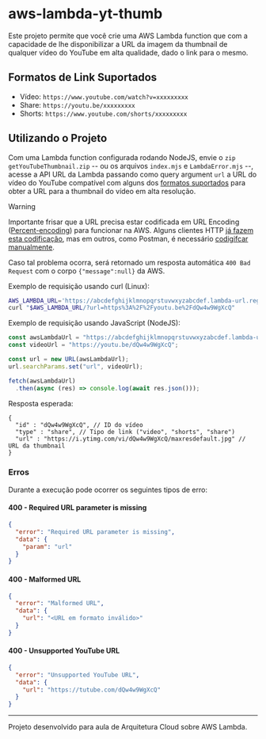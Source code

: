 # aws-lambda-yt-thumb

Este projeto permite que você crie uma AWS Lambda function que com a capacidade
de lhe disponibilizar a URL da imagem da thumbnail de qualquer vídeo do YouTube
em alta qualidade, dado o link para o mesmo.

## Formatos de Link Suportados

- Vídeo: `https://www.youtube.com/watch?v=xxxxxxxxx`
- Share: `https://youtu.be/xxxxxxxxx`
- Shorts: `https://www.youtube.com/shorts/xxxxxxxxx`

## Utilizando o Projeto

Com uma Lambda function configurada rodando NodeJS, envie o `zip`
`getYouTubeThumbnail.zip` -- ou os arquivos `index.mjs` e `LambdaError.mjs` --,
acesse a API URL da Lambda passando como query argument `url` a URL do vídeo
do YouTube compatível com alguns dos [formatos suportados](#formatos-de-link-suportados)
para obter a URL para a thumbnail do vídeo em alta resolução.

> [!warning]
> Importante frisar que a URL precisa estar codificada em URL Encoding ([Percent-encoding](https://developer.mozilla.org/en-US/docs/Glossary/Percent-encoding))
> para funcionar na AWS. Alguns clientes HTTP [já fazem esta codificação](https://reqbin.com/),
> mas em outros, como Postman, é necessário [codigifcar manualmente](https://stackoverflow.com/a/58352537).
>
> Caso tal problema ocorra, será retornado um resposta automática `400 Bad Request`
> com o corpo `{"message":null}` da AWS.

Exemplo de requisição usando curl (Linux):

```sh
AWS_LAMBDA_URL='https://abcdefghijklmnopqrstuvwxyzabcdef.lambda-url.region.on.aws'
curl "$AWS_LAMBDA_URL/?url=https%3A%2F%2Fyoutu.be%2FdQw4w9WgXcQ"
```

Exemplo de requisição usando JavaScript (NodeJS):

```js
const awsLambdaUrl = "https://abcdefghijklmnopqrstuvwxyzabcdef.lambda-url.region.on.aws";
const videoUrl = "https://youtu.be/dQw4w9WgXcQ";

const url = new URL(awsLambdaUrl);
url.searchParams.set("url", videoUrl);

fetch(awsLambdaUrl)
  .then(async (res) => console.log(await res.json()));
```

Resposta esperada:

```jsonc
{
  "id" : "dQw4w9WgXcQ", // ID do vídeo
  "type" : "share", // Tipo de link ("video", "shorts", "share")
  "url" : "https://i.ytimg.com/vi/dQw4w9WgXcQ/maxresdefault.jpg" // URL da thumbnail
}
```

### Erros

Durante a execução pode ocorrer os seguintes tipos de erro:

#### 400 - Required URL parameter is missing

```json
{
  "error": "Required URL parameter is missing",
  "data": {
    "param": "url"
  }
}
```

#### 400 - Malformed URL

```json
{
  "error": "Malformed URL",
  "data": {
    "url": "<URL em formato inválido>"
  }
}
```

#### 400 - Unsupported YouTube URL

```json
{
  "error": "Unsupported YouTube URL",
  "data": {
    "url": "https://tutube.com/dQw4w9WgXcQ"
  }
}
```

---

Projeto desenvolvido para aula de Arquitetura Cloud sobre AWS Lambda.
